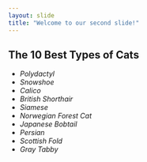 ```yaml
---
layout: slide
title: "Welcome to our second slide!"
---
```

## The 10 Best Types of Cats
* _Polydactyl_
* _Snowshoe_
* _Calico_
* _British Shorthair_
* _Siamese_
* _Norwegian Forest Cat_
* _Japanese Bobtail_
* _Persian_
* _Scottish Fold_
* _Gray Tabby_
